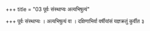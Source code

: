 +++
title = "03 पूर्वः संस्थाप्यः अत्यभिषुत्यं"

+++
पूर्वः संस्थाप्यः । अत्यभिषुत्यं वा । दक्षिणाभिर्वा वर्षीयांसं यज्ञक्रतुं कुर्वीत ३